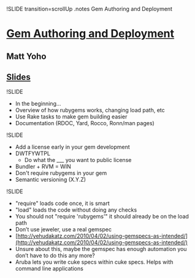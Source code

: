 !SLIDE transition=scrollUp
.notes Gem Authoring and Deployment

# [Gem Authoring and Deployment](http://speakerrate.com/talks/4395-gem-authoring-and-deployment)
## Matt Yoho
## [Slides](http://slidesha.re/aQtk9m)

!SLIDE
* In the beginning...
* Overview of how rubygems works, changing load path, etc
* Use Rake tasks to make gem building easier
* Documentation (RDOC, Yard, Rocco, Ronn/man pages)

!SLIDE
* Add a license early in your gem development
* DWTFYWTPL
    * Do what the ___ you want to public license
* Bundler + RVM = WIN
* Don't require rubygems in your gem
* Semantic versioning (X.Y.Z)

!SLIDE

* "require" loads code once, it is smart
* "load" loads the code without doing any checks
* You should not "require 'rubygems'" it should already be on the load path
* Don’t use jeweler, use a real gemspec
* [http://yehudakatz.com/2010/04/02/using-gemspecs-as-intended/](http://yehudakatz.com/2010/04/02/using-gemspecs-as-intended/)
* Unsure about this, maybe the gemspec has enough automation you don’t have to do this any more?
* Aruba lets you write cuke specs within cuke specs. Helps with command line applications
